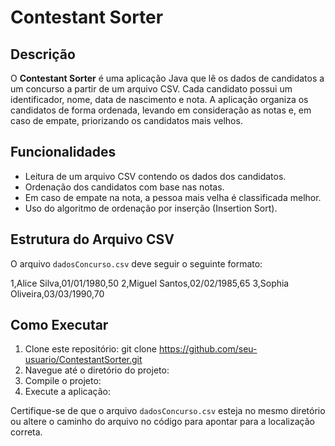 # Contestant Sorter

## Descrição
O **Contestant Sorter** é uma aplicação Java que lê os dados de candidatos a um concurso a partir de um arquivo CSV. Cada candidato possui um identificador, nome, data de nascimento e nota. A aplicação organiza os candidatos de forma ordenada, levando em consideração as notas e, em caso de empate, priorizando os candidatos mais velhos.

## Funcionalidades
- Leitura de um arquivo CSV contendo os dados dos candidatos.
- Ordenação dos candidatos com base nas notas.
- Em caso de empate na nota, a pessoa mais velha é classificada melhor.
- Uso do algoritmo de ordenação por inserção (Insertion Sort).

## Estrutura do Arquivo CSV
O arquivo `dadosConcurso.csv` deve seguir o seguinte formato:

1,Alice Silva,01/01/1980,50
2,Miguel Santos,02/02/1985,65
3,Sophia Oliveira,03/03/1990,70

## Como Executar
1. Clone este repositório:
git clone https://github.com/seu-usuario/ContestantSorter.git
2. Navegue até o diretório do projeto:
3. Compile o projeto:
4. Execute a aplicação:

Certifique-se de que o arquivo `dadosConcurso.csv` esteja no mesmo diretório ou altere o caminho do arquivo no código para apontar para a localização correta.
  



